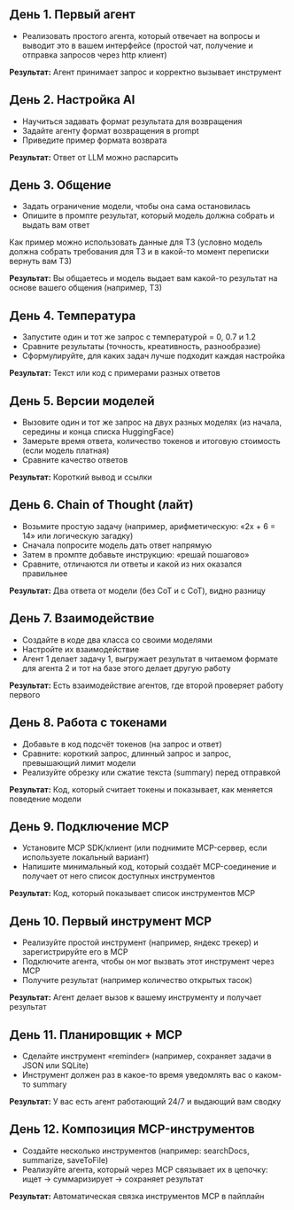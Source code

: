 ## День 1. Первый агент

- Реализовать простого агента, который отвечает на вопросы и выводит это в вашем интерфейсе (простой чат, получение и отправка запросов через http клиент)

**Результат:** Агент принимает запрос и корректно вызывает инструмент

## День 2. Настройка AI

- Научиться задавать формат результата для возвращения
- Задайте агенту формат возвращения в prompt
- Приведите пример формата возврата

**Результат:** Ответ от LLM можно распарсить

## День 3. Общение

- Задать ограничение модели, чтобы она сама остановилась
- Опишите в промпте результат, который модель должна собрать и выдать вам ответ

Как пример можно использовать данные для ТЗ (условно модель должна собрать требования для ТЗ и в какой-то момент переписки вернуть вам ТЗ)

**Результат:** Вы общаетесь и модель выдает вам какой-то результат на основе вашего общения (например, ТЗ)

## День 4. Температура

- Запустите один и тот же запрос с температурой = 0, 0.7 и 1.2
- Сравните результаты (точность, креативность, разнообразие)
- Сформулируйте, для каких задач лучше подходит каждая настройка

**Результат:** Текст или код с примерами разных ответов

## День 5. Версии моделей

- Вызовите один и тот же запрос на двух разных моделях (из начала, середины и конца списка HuggingFace)
- Замерьте время ответа, количество токенов и итоговую стоимость (если модель платная)
- Сравните качество ответов

**Результат:** Короткий вывод и ссылки

## День 6. Chain of Thought (лайт)

- Возьмите простую задачу (например, арифметическую: «2x + 6 = 14» или логическую загадку)
- Сначала попросите модель дать ответ напрямую
- Затем в промпте добавьте инструкцию: «решай пошагово»
- Сравните, отличаются ли ответы и какой из них оказался правильнее

**Результат:** Два ответа от модели (без CoT и с CoT), видно разницу

## День 7. Взаимодействие

- Создайте в коде два класса со своими моделями
- Настройте их взаимодействие
- Агент 1 делает задачу 1, выгружает результат в читаемом формате для агента 2 и тот на базе этого делает другую работу

**Результат:** Есть взаимодействие агентов, где второй проверяет работу первого

## День 8. Работа с токенами

- Добавьте в код подсчёт токенов (на запрос и ответ)
- Сравните: короткий запрос, длинный запрос и запрос, превышающий лимит модели
- Реализуйте обрезку или сжатие текста (summary) перед отправкой

**Результат:** Код, который считает токены и показывает, как меняется поведение модели

## День 9. Подключение MCP

- Установите MCP SDK/клиент (или поднимите MCP-сервер, если используете локальный вариант)
- Напишите минимальный код, который создаёт MCP-соединение и получает от него список доступных инструментов

**Результат:** Код, который показывает список инструментов MCP

## День 10. Первый инструмент MCP

- Реализуйте простой инструмент (например, яндекс трекер) и зарегистрируйте его в MCP
- Подключите агента, чтобы он мог вызвать этот инструмент через MCP
- Получите результат (например количество открытых тасок)

**Результат:** Агент делает вызов к вашему инструменту и получает результат

## День 11. Планировщик + MCP

- Сделайте инструмент «reminder» (например, сохраняет задачи в JSON или SQLite)
- Инструмент должен раз в какое-то время уведомлять вас о каком-то summary

**Результат:** У вас есть агент работающий 24/7 и выдающий вам сводку

## День 12. Композиция MCP-инструментов

- Создайте несколько инструментов (например: searchDocs, summarize, saveToFile)
- Реализуйте агента, который через MCP связывает их в цепочку: ищет → суммаризирует → сохраняет результат

**Результат:** Автоматическая связка инструментов MCP в пайплайн